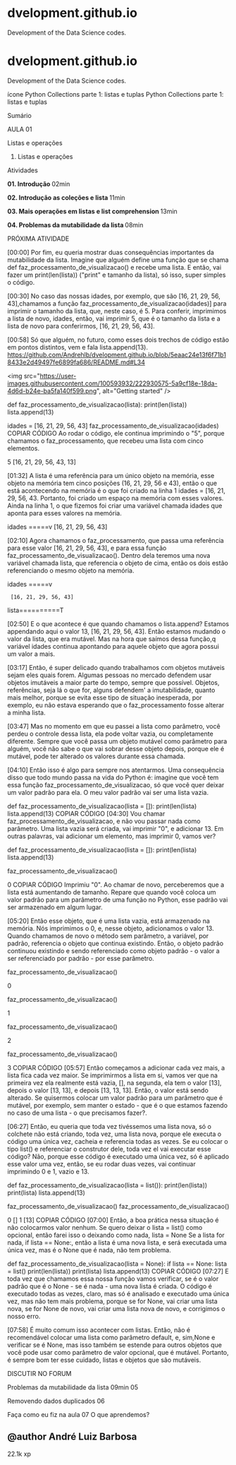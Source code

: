 # dvelopment.github.io
Development of the Data Science codes.
# dvelopment.github.io

Development of the Data Science codes.

ícone Python Collections parte 1: listas e tuplas Python Collections parte 1: listas e tuplas

Sumário

AULA
01

 Listas e operações

1. Listas e operações

Atividades

<b> 01. Introdução </b>
02min

<b> 02. Introdução as coleções e lista </b>
11min


<b> 03. Mais operações em listas e list comprehension </b>
13min

<b> 04. Problemas da mutabilidade da lista </b>
08min

PRÓXIMA ATIVIDADE

[00:00] Por fim, eu queria mostrar duas consequências importantes da mutabilidade da lista. Imagine que alguém define uma função que se chama def faz_processamento_de_visualizacao() e recebe uma lista. E então, vai fazer um print(len(lista)) ("print" e tamanho da lista), só isso, super simples o código.

[00:30] No caso das nossas idades, por exemplo, que são [16, 21, 29, 56, 43],chamamos a função faz_processamento_de_visualizacao(idades)] para imprimir o tamanho da lista, que, neste caso, é 5. Para conferir, imprimimos a lista de novo, idades, então, vai imprimir 5, que é o tamanho da lista e a lista de novo para conferirmos, [16, 21, 29, 56, 43].

[00:58] Só que alguém, no futuro, como esses dois trechos de código estão em pontos distintos, vem e fala lista.append(13).
https://github.com/Andrehlb/dvelopment.github.io/blob/5eaac24e13f6f71b18433e2d49497fe6899fa686/README.md#L34

<img src="https://user-images.githubusercontent.com/100593932/222930575-5a9cf18e-18da-4d6d-b24e-ba5fa140f599.png", alt="Getting started" />

def faz_processamento_de_visualizacao(lista):
  print(len(lista))
    lista.append(13)

idades = [16, 21, 29, 56, 43]
faz_processamento_de_visualizacao(idades)
COPIAR CÓDIGO
Ao rodar o código, ele continua imprimindo o "5", porque chamamos o faz_processamento, que recebeu uma lista com cinco elementos.

5
[16, 21, 29, 56, 43, 13]

[01:32] A lista é uma referência para um único objeto na memória, esse objeto na memória tem cinco posições (16, 21, 29, 56 e 43), então o que está acontecendo na memória é o que foi criado na linha 1 idades = [16, 21, 29, 56, 43. Portanto, foi criado um espaço na memória com esses valores. Ainda na linha 1, o que fizemos foi criar uma variável chamada idades que aponta para esses valores na memória.

idades =====v
     [16, 21, 29, 56, 43]

[02:10] Agora chamamos o faz_processamento, que passa uma referência para esse valor [16, 21, 29, 56, 43], e para essa função faz_processamento_de_visualizacao(). Dentro dela teremos uma nova variável chamada lista, que referencia o objeto de cima, então os dois estão referenciando o mesmo objeto na memória.

idades =====v

     [16, 21, 29, 56, 43]

lista==========T

[02:50] E o que acontece é que quando chamamos o lista.append? Estamos appendando aqui o valor 13, [16, 21, 29, 56, 43]. Então estamos mudando o valor da lista, que era mutável. Mas na hora que saímos dessa função,q variável idades continua apontando para aquele objeto que agora possui um valor a mais.

[03:17] Então, é super delicado quando trabalhamos com objetos mutáveis sejam eles quais forem. Algumas pessoas no mercado defendem usar objetos imutáveis a maior parte do tempo, sempre que possível. Objetos, referências, seja lá o que for, alguns defendem' a imutabilidade, quanto mais melhor, porque se evita esse tipo de situação inesperada, por exemplo, eu não estava esperando que o faz_processamento fosse alterar a minha lista.

[03:47] Mas no momento em que eu passei a lista como parâmetro, você perdeu o controle dessa lista, ela pode voltar vazia, ou completamente diferente. Sempre que você passa um objeto mutável como parâmetro para alguém, você não sabe o que vai sobrar desse objeto depois, porque ele é mutável, pode ter alterado os valores durante essa chamada.

[04:10] Então isso é algo para sempre nos atentarmos. Uma consequência disso que todo mundo passa na vida do Python é: imagine que você tem essa função faz_processamento_de_visualizacao, só que você quer deixar um valor padrão para ela. O meu valor padrão vai ser uma lista vazia.

def faz_processamento_de_visualizacao(lista = []):
print(len(lista)
lista.append(13)
COPIAR CÓDIGO
[04:30] Vou chamar faz_processamento_de_visualizacao, e não vou passar nada como parâmetro. Uma lista vazia será criada, vai imprimir "0", e adicionar 13. Em outras palavras, vai adicionar um elemento, mas imprimir 0, vamos ver?

def faz_processamento_de_visualizacao(lista = []):
print(len(lista)
lista.append(13)

faz_processamento_de_visualizacao()

0
COPIAR CÓDIGO
Imprimiu "0". Ao chamar de novo, perceberemos que a lista está aumentando de tamanho. Repare que quando você coloca um valor padrão para um parâmetro de uma função no Python, esse padrão vai ser armazenado em algum lugar.

[05:20] Então esse objeto, que é uma lista vazia, está armazenado na memória. Nós imprimimos o 0, e, nesse objeto, adicionamos o valor 13. Quando chamamos de novo o método sem parâmetro, a variável, por padrão, referencia o objeto que continua existindo. Então, o objeto padrão continuou existindo e sendo referenciado como objeto padrão - o valor a ser referenciado por padrão - por esse parâmetro.

faz_processamento_de_visualizacao()

0 

faz_processamento_de_visualizacao()

1

faz_processamento_de_visualizacao()

2

faz_processamento_de_visualizacao()

3
COPIAR CÓDIGO
[05:57] Então começamos a adicionar cada vez mais, a lista fica cada vez maior. Se imprimirmos a lista em si, vamos ver que na primeira vez ela realmente está vazia, [], na segunda, ela tem o valor [13], depois o valor [13, 13], e depois [13, 13, 13]. Então, o valor está sendo alterado. Se quisermos colocar um valor padrão para um parâmetro que é mutável, por exemplo, sem manter o estado - que é o que estamos fazendo no caso de uma lista - o que precisamos fazer?.

[06:27] Então, eu queria que toda vez tivéssemos uma lista nova, só o colchete não está criando, toda vez, uma lista nova, porque ele executa o código uma única vez, cacheia e referencia todas as vezes. Se eu colocar o tipo list() e referenciar o construtor dele, toda vez el vai executar esse código? Não, porque esse código é executado uma única vez, só é aplicado esse valor uma vez, então, se eu rodar duas vezes, vai continuar imprimindo 0 e 1, vazio e 13.

def faz_processamento_de_visualizacao(lista = list()):
  print(len(lista))
    print(lista)
    lista.append(13)

faz_processamento_de_visualizacao()
faz_processamento_de_visualizacao()

0
[]
1
[13]
COPIAR CÓDIGO
[07:00] Então, a boa prática nessa situação é não colocarmos valor nenhum. Se quero deixar o lista = list() como opcional, então farei isso o deixando como nada, lista = None Se a lista for nada, if lista == None:, então a lista é uma nova lista, e será executada uma única vez, mas é o None que é nada, não tem problema.

def faz_processamento_de_visualizacao(lista = None):
  if lista == None:
     lista = list()
    print(len(lista))
    print(lista)
    lista.append(13)
COPIAR CÓDIGO
[07:27] E toda vez que chamamos essa nossa função vamos verificar, se é o valor padrão que é o None - se é nada - uma nova lista é criada. O código é executado todas as vezes, claro, mas só é analisado e executado uma única vez, mas não tem mais problema, porque se for None, vai criar uma lista nova, se for None de novo, vai criar uma lista nova de novo, e corrigimos o nosso erro.

[07:58] É muito comum isso acontecer com listas. Então, não é recomendável colocar uma lista como parâmetro default, e, sim,None e verificar se é None, mas isso também se estende para outros objetos que você pode usar como parâmetro de valor opcional, que é mutável. Portanto, é sempre bom ter esse cuidado, listas e objetos que são mutáveis.

 DISCUTIR NO FORUM

Problemas da mutabilidade da lista
09min
05

Removendo dados duplicados
06

Faça como eu fiz na aula
07
O que aprendemos?

## @author André Luiz Barbosa

22.1k xp

